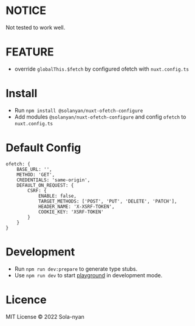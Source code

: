 # NOTICE

Not tested to work well.

# FEATURE

- override `globalThis.$fetch` by configured ofetch with `nuxt.config.ts`

# Install

- Run `npm install @solanyan/nuxt-ofetch-configure`
- Add modules `@solanyan/nuxt-ofetch-configure` and config `ofetch` to `nuxt.config.ts`

# Default Config
    ofetch: {
        BASE_URL: '',
        METHOD: 'GET',
        CREDENTIALS: 'same-origin',
        DEFAULT_ON_REQUEST: {
            CSRF: {
                ENABLE: false,
                TARGET_METHODS: ['POST', 'PUT', 'DELETE', 'PATCH'],
                HEADER_NAME: 'X-XSRF-TOKEN',
                COOKIE_KEY: 'XSRF-TOKEN'
            }
        }
    }

# Development

- Run `npm run dev:prepare` to generate type stubs.
- Use `npm run dev` to start [playground](./playground) in development mode.

# Licence

MIT License © 2022 Sola-nyan

